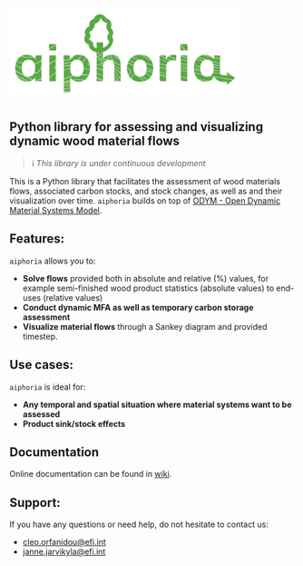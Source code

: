 
<h1>
  <picture>
    <source media="(prefers-color-scheme: dark)" srcset="docs/_static/aiphoria-logo.png" height="50">
    <img alt="aiphoria logo" src="docs/_static/aiphoria-logo.png" height="160">
  </picture>
</h1>

## Python library for assessing and visualizing dynamic wood material flows

> ℹ️ _This library is under continuous development_

This is a Python library that facilitates the assessment of wood materials flows, associated carbon stocks, and stock changes, as well as and their visualization over time. `aiphoria` builds on top of [ODYM - Open Dynamic Material Systems Model](https://github.com/IndEcol/ODYM).

## Features:
`aiphoria` allows you to:

- **Solve flows** provided both in absolute and relative (%) values, for example semi-finished wood product statistics (absolute values) to end-uses (relative values)
- **Conduct dynamic MFA as well as temporary carbon storage assessment**
- **Visualize material flows** through a Sankey diagram and provided timestep.

## Use cases:
`aiphoria` is ideal for:
- **Any temporal and spatial situation where material systems want to be assessed**
- **Product sink/stock effects**

## Documentation
Online documentation can be found in [wiki](https://github.com/EuropeanForestInstitute/aiphoria/wiki).

## Support:

If you have any questions or need help, do not hesitate to contact us:
- [cleo.orfanidou@efi.int](mailto:cleo.orfanidou@efi.int)
- [janne.jarvikyla@efi.int](mailto:janne.jarvikyla@efi.int)
